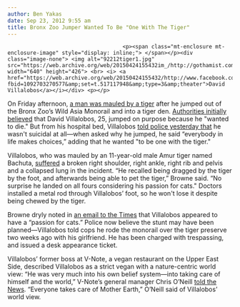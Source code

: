```yaml
---
author: Ben Yakas
date: Sep 23, 2012 9:55 am
title: Bronx Zoo Jumper Wanted To Be "One With The Tiger"
---
```


	
										<p><span class="mt-enclosure mt-enclosure-image" style="display: inline;"> </span></p><div class="image-none"> <img alt="92212tiger1.jpg" src="https://web.archive.org/web/20150424155432im_/http://gothamist.com/attachments/byakas/92212tiger1.jpg" width="640" height="426"> <br> <i> <a href="https://web.archive.org/web/20150424155432/http://www.facebook.com/photo.php?fbid=1092703270577&amp;set=t.517117948&amp;type=3&amp;theater">David Villalobos</a></i></div> <p></p>

<p>On Friday afternoon, <a href="https://web.archive.org/web/20150424155432/http://gothamist.com/2012/09/21/breaking_man_jumped_into_the_tiger.php">a man was mauled by a tiger</a> after he jumped out of the Bronx Zoo&#x2019;s Wild Asia Monorail and into a tiger den. <a href="https://web.archive.org/web/20150424155432/http://gothamist.com/2012/09/22/tiger.php">Authorities initially believed</a> that David Villalobos, 25, jumped on purpose because he &quot;wanted to die.&quot; But from his hospital bed, Villalobos <a href="https://web.archive.org/web/20150424155432/http://www.nypost.com/p/news/local/bronx/with_tiger_leaped_into_exhibit_wanted_tO6ad2UwxjDMP4zxRRdB0H">told police yesterday that</a> he wasn&apos;t suicidal at all&#x2014;when asked why he jumped, he said &#x201C;everybody in life makes choices,&#x201D; adding that he wanted &quot;to be one with the tiger.&quot;  </p>

<p>Villalobos, who was mauled by an 11-year-old male Amur tiger named Bachuta, <a href="https://web.archive.org/web/20150424155432/http://www.nypost.com/p/news/local/bronx/who_safari_now_0UQtQ5Zrmaa91JuS9MufrN?utm_medium=rss&amp;utm_content=Bronx">suffered</a> a broken right shoulder, right ankle, right rib and pelvis and a collapsed lung in the incident. &#x201C;He recalled being dragged by the tiger by the foot, and afterwards being able to pet the tiger,&#x201D; Browne said. &#x201C;No surprise he landed on all fours considering his passion for cats.&quot; Doctors installed a metal rod through Villalobos&#x2019; foot, so he won&apos;t lose it despite being chewed by the tiger.</p>

<p>Browne dryly noted in <a href="https://web.archive.org/web/20150424155432/http://www.nytimes.com/2012/09/23/nyregion/trespassing-charges-expected-against-man-who-leapt-into-tiger-habitat-at-bronx-zoo.html?ref=nyregion">an email to the Times</a> that Villalobos appeared to have a &#x201C;passion for cats.&#x201D; Police now believe the stunt may have been planned&#x2014;Villalobos told cops he rode the monorail over the tiger preserve two weeks ago with his girlfriend. He has been charged with trespassing, and issued a desk appearance ticket.</p>

<p>Villalobos&#x2019; former boss at V-Note, a vegan restaurant on the Upper East Side, described Villalobos as a strict vegan with a nature-centric world view: &#x201C;He was very much into his own belief system&#x2014;into taking care of himself and the world,&#x201D; V-Note&#x2019;s general manager Chris O&#x2019;Neill <a href="https://web.archive.org/web/20150424155432/http://www.nydailynews.com/new-york/mauled-man-wanted-tiger-commit-suicide-invaded-bronx-zoo-den-article-1.1165436">told the News</a>. &#x201C;Everyone takes care of Mother Earth,&#x201D; O&#x2019;Neill said of Villalobos&#x2019; world view.<br>
</p>					
										
									
				